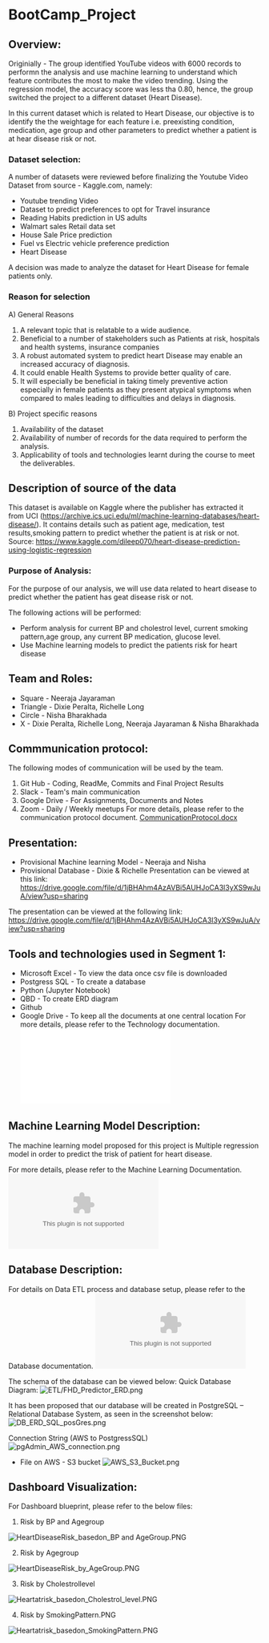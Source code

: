 # __BootCamp_Project__

## __Overview:__
Originially - The group identified YouTube videos with 6000 records to performn the analysis and use machine learning to understand which feature contributes the most to make the video trending. Using the regression model, the accuracy score was less tha 0.80, hence, the group switched the project to a different dataset (Heart Disease).

In this current dataset which is related to Heart Disease, our  objective is to identify the the weightage for each feature i.e. preexisting condition, medication, age group and other parameters to predict whether a patient is at hear disease risk or not.  

### __Dataset selection:__
A number of datasets were reviewed before finalizing the Youtube Video Dataset from source - Kaggle.com, namely:
- Youtube trending Video 
- Dataset to predict preferences to opt for Travel insurance
- Reading Habits prediction in US adults
- Walmart sales Retail data set
- House Sale Price prediction
- Fuel vs Electric vehicle preference prediction
- Heart Disease

A decision was made to analyze the dataset for Heart Disease for female patients only.

### __Reason for selection__

A) General Reasons
1. A relevant topic that is relatable to a wide audience.
2. Beneficial to a number of stakeholders such as Patients at risk, hospitals and health systems, insurance companies
3. A robust automated system to predict heart Disease may enable an increased accuracy of diagnosis.
4. It could enable Health Systems to provide better quality of care.
5. It will especially be beneficial in taking timely preventive action especially in female patients as they present atypical symptoms when compared to males leading to difficulties and delays in diagnosis.

B) Project specific reasons
1. Availability of the dataset
2. Availability of number of records for the data required to perform the analysis.
3. Applicability of tools and technologies learnt during the course to meet the deliverables.

## Description of source of the data
This dataset is available on Kaggle where the publisher has extracted it from UCI (https://archive.ics.uci.edu/ml/machine-learning-databases/heart-disease/). It contains details such as patient age, medication, test results,smoking pattern to predict whether the patient is at risk or not.
Source: https://www.kaggle.com/dileep070/heart-disease-prediction-using-logistic-regression


### __Purpose of Analysis:__
For the purpose of our analysis, we will use data related to heart disease to predict whether the patient has geat disease risk or not.

The following actions will be performed:

- Perform analysis for current BP and cholestrol level, current smoking pattern,age group, any current BP medication, glucose level.
- Use Machine learning models to predict the patients risk for heart disease


## __Team and Roles:__
- Square - Neeraja Jayaraman
- Triangle -  Dixie Peralta, Richelle Long
- Circle - Nisha Bharakhada
- X - Dixie Peralta, Richelle Long, Neeraja Jayaraman & Nisha Bharakhada


## __Commmunication protocol:__
The following modes of communication will be used by the team.
1. Git Hub - Coding, ReadMe, Commits and Final Project Results  
2. Slack - Team's main communication  
3. Google Drive  - For Assignments, Documents and Notes  
4. Zoom - Daily / Weekly meetups
For more details, please refer to the communication protocol document.
[CommunicationProtocol.docx](CommunicationProtocol.docx)

## __Presentation:__
- Provisional Machine learning Model - Neeraja and Nisha
- Provisional Database - Dixie & Richelle
Presentation can be viewed at this link:
https://drive.google.com/file/d/1jBHAhm4AzAVBi5AUHJoCA3l3yXS9wJuA/view?usp=sharing

The presentation can be viewed at the following link: https://drive.google.com/file/d/1jBHAhm4AzAVBi5AUHJoCA3l3yXS9wJuA/view?usp=sharing

## __Tools and technologies used in Segment 1:__

- Microsoft Excel - To view the data once csv file is downloaded
- Postgress SQL - To create a database
- Python (Jupyter Notebook)
- QBD - To create ERD diagram
- Github
- Google Drive - To keep all the documents at one central location
For more details, please refer to the Technology documentation.
![technology.md](technology.md)

## __Machine Learning Model Description:__

The machine learning model proposed for this project is Multiple regression model in order to predict the trisk of patient for heart disease. 

For more details, please refer to the Machine Learning Documentation.
![MachineLearningModel_proposal_Seg1.docx](/MachineLearningModel/MachineLearningModel_proposal_Seg1.docx)

## __Database Description:__

For details on Data ETL process and database setup, please refer to the Database documentation.
![HD_ETL_AWS_and_S3_documentation.docx](/ETL/HD_ETL_AWS_and_S3_documentation.docx)

The schema of the database can be viewed below:
Quick Database Diagram:
![ETL/FHD_Predictor_ERD.png](/ETL/FHD_Predictor_ERD.png)

It has been proposed that our database will be created in 
PostgreSQL – Relational Database System, as seen in the screenshot below:
![DB_ERD_SQL_posGres.png](/ETL/DB_ERD_SQL_posGres.png)

Connection String (AWS to PostgressSQL)
![pgAdmin_AWS_connection.png](Database/pgAdmin_AWS_connection.png)

- File on AWS - S3 bucket
![AWS_S3_Bucket.png](Database/AWS_S3_Bucket.png)


## Dashboard Visualization:
For Dashboard blueprint, please refer to the below files:

1) Risk by BP and  Agegroup 

![HeartDiseaseRisk_basedon_BP and AgeGroup.PNG](/Tableau_Dashboard_files/HeartDiseaseRisk_basedon_BP_and_AgeGroup.PNG)

2) Risk by Agegroup 

![HeartDiseaseRisk_by_AgeGroup.PNG](/Tableau_Dashboard_files/HeartDiseaseRisk_by_AgeGroup.PNG)

3) Risk by Cholestrollevel

![Heartatrisk_basedon_Cholestrol_level.PNG](/Tableau_Dashboard_files/Heartatrisk_basedon_Cholestrol_level.PNG)

4) Risk by SmokingPattern.PNG

![Heartatrisk_basedon_SmokingPattern.PNG](/Tableau_Dashboard_files/Heartatrisk_basedon_SmokingPattern.PNG)




